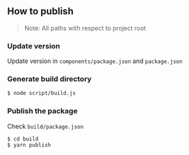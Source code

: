## How to publish

> Note: All paths with respect to project root

### Update version

Update version in `components/package.json` and `package.json`

### Generate build directory

```bash
$ node script/build.js
```

### Publish the package

Check `build/package.json`

```bash
$ cd build
$ yarn publish
```
